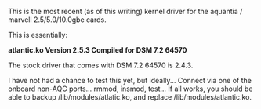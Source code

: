 This is the most recent (as of this writing) kernel driver for the aquantia / marvell 2.5/5.0/10.0gbe cards.

This is essentially:

**atlantic.ko
Version 2.5.3
Compiled for DSM 7.2 64570**

The stock driver that comes with DSM 7.2 64570 is 2.4.3.

I have not had a chance to test this yet, but ideally... Connect via one of the onboard non-AQC ports... rmmod, insmod, test... If all works, you should be able to backup /lib/modules/atlatic.ko, and replace /lib/modules/atlantic.ko.
